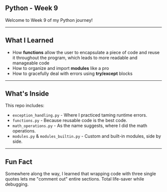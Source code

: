 ## Python - Week 9

Welcome to Week 9 of my Python journey!

---

## What I Learned

- How **functions** allow the user to encapsulate a piece of code and reuse it throughout the program, which leads to more readable and manageable code
- How to organize and import **modules** like a pro
- How to gracefully deal with errors using **try/except** blocks

---

## What's Inside

This repo includes:

- `exception_handling.py` - Where I practiced taming runtime errors.
- `functions.py` - Because reusable code is the best code.
- `math_operations.py` - As the name suggests, where I did the math operations.
- `modules.py` & `modules_builtin.py` - Custom and built-in modules, side by side.

---

## Fun Fact

Somewhere along the way, I learned that wrapping code with three single quotes lets me "comment out" entire sections. Total life-saver while debugging.
